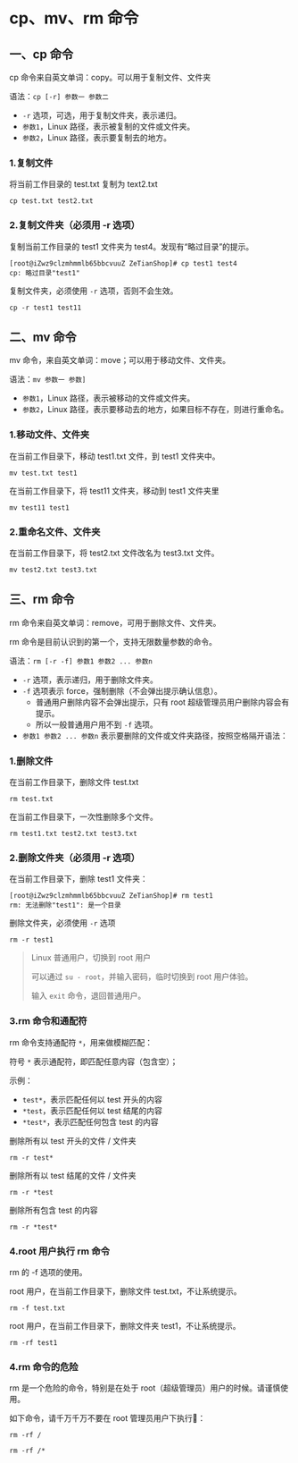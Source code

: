 # cp、mv、rm 命令

## 一、cp 命令

cp 命令来自英文单词：copy。可以用于复制文件、文件夹

语法：`cp [-r] 参数一 参数二`

- `-r` 选项，可选，用于复制文件夹，表示递归。
- `参数1`，Linux 路径，表示被复制的文件或文件夹。
- `参数2`，Linux 路径，表示要复制去的地方。

### 1.复制文件

将当前工作目录的 test.txt 复制为 text2.txt

```shell
cp test.txt test2.txt
```

### 2.复制文件夹（必须用 -r 选项）

复制当前工作目录的 test1 文件夹为 test4。发现有“略过目录”的提示。

```shell
[root@iZwz9clzmhmmlb65bbcvuuZ ZeTianShop]# cp test1 test4
cp: 略过目录"test1"
```

复制文件夹，必须使用 `-r` 选项，否则不会生效。

```shell
cp -r test1 test11
```

## 二、mv 命令

mv 命令，来自英文单词：move；可以用于移动文件、文件夹。

语法：`mv 参数一 参数]`

- `参数1`，Linux 路径，表示被移动的文件或文件夹。
- `参数2`，Linux 路径，表示要移动去的地方，如果目标不存在，则进行重命名。

### 1.移动文件、文件夹

在当前工作目录下，移动 test1.txt 文件，到 test1 文件夹中。

```shell
mv test.txt test1
```

在当前工作目录下，将 test11 文件夹，移动到 test1 文件夹里

```shell
mv test11 test1
```

### 2.重命名文件、文件夹

在当前工作目录下，将 test2.txt 文件改名为 test3.txt 文件。

```shell
mv test2.txt test3.txt
```

## 三、rm 命令

rm 命令来自英文单词：remove，可用于删除文件、文件夹。

rm 命令是目前认识到的第一个，支持无限数量参数的命令。

语法：`rm [-r -f] 参数1 参数2 ... 参数n`

- `-r` 选项，表示递归，用于删除文件夹。
- `-f` 选项表示 force，强制删除（不会弹出提示确认信息）。
  - 普通用户删除内容不会弹出提示，只有 root 超级管理员用户删除内容会有提示。
  - 所以一般普通用户用不到 `-f` 选项。
- `参数1 参数2 ... 参数n` 表示要删除的文件或文件夹路径，按照空格隔开语法：

### 1.删除文件

在当前工作目录下，删除文件 test.txt

```shell
rm test.txt
```

在当前工作目录下，一次性删除多个文件。

```shell
rm test1.txt test2.txt test3.txt
```

### 2.删除文件夹（必须用 -r 选项）

在当前工作目录下，删除 test1 文件夹：

```shell
[root@iZwz9clzmhmmlb65bbcvuuZ ZeTianShop]# rm test1
rm: 无法删除"test1": 是一个目录
```

删除文件夹，必须使用 `-r` 选项

```shell
rm -r test1
```

> Linux 普通用户，切换到 root 用户
>
> 可以通过 `su - root`，并输入密码，临时切换到 root 用户体验。
>
> 输入 `exit` 命令，退回普通用户。
>

### 3.rm 命令和通配符

rm 命令支持通配符 `*`，用来做模糊匹配：

符号 `*` 表示通配符，即匹配任意内容（包含空）；

示例：

- `test*`，表示匹配任何以 test 开头的内容
- `*test`，表示匹配任何以 test 结尾的内容
- `*test*`，表示匹配任何包含 test 的内容

删除所有以 test 开头的文件 / 文件夹

````shell
rm -r test*
````

删除所有以 test 结尾的文件 / 文件夹

```shell
rm -r *test
```

删除所有包含 test 的内容

```shell
rm -r *test*
```

### 4.root 用户执行 rm 命令

rm 的 -f 选项的使用。

root 用户，在当前工作目录下，删除文件 test.txt，不让系统提示。

```shell
rm -f test.txt
```

root 用户，在当前工作目录下，删除文件夹 test1，不让系统提示。

```shell
rm -rf test1
```

### 4.rm 命令的危险

rm 是一个危险的命令，特别是在处于 root（超级管理员）用户的时候。请谨慎使用。

如下命令，请千万千万不要在 root 管理员用户下执行🤡：

`rm -rf /`

`rm -rf /*`
